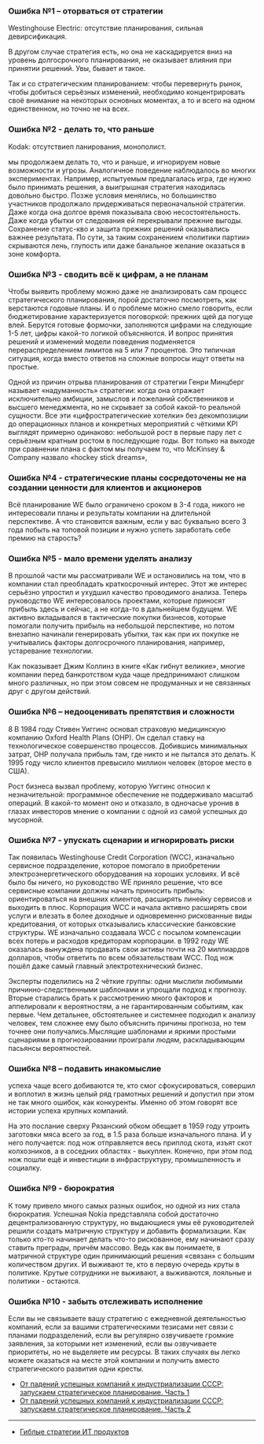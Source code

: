 ### Ошибка №1 – оторваться от стратегии

Westinghouse Electric: отсутствие планирования, сильная девирсификация.

В другом случае стратегия есть, но она не каскадируется вниз на уровень долгосрочного планирования, не оказывает влияния при принятии решений. Увы, бывает и такое.

Так и со стратегическим планированием: чтобы перевернуть рынок, чтобы добиться серьёзных изменений, необходимо концентрировать своё внимание на некоторых основных моментах, а то и всего на одном единственном, но точно не на всех.

### Ошибка №2 - делать то, что раньше

Kodak: отсутствиеп ланирования, монополист.

мы продолжаем делать то, что и раньше, и игнорируем новые возможности и угрозы. Аналогичное поведение наблюдалось во многих экспериментах. Например, испытуемым предлагалась игра, где нужно было принимать решения, а выигрышная стратегия находилась довольно быстро. Позже условия менялись, но большинство участников продолжало придерживаться первоначальной стратегии. Даже когда она долгое время показывала свою несостоятельность. Даже когда убытки от следования ей перекрывали прежние выгоды. Сохранение статус-кво и защита прежних решений оказывались важнее результата. По сути, за таким сохранением «политики партии» скрываются лень, глупость или даже банальное желание оказаться в зоне комфорта.

### Ошибка №3 - сводить всё к цифрам, а не планам

Чтобы выявить проблему можно даже не анализировать сам процесс стратегического планирования, порой достаточно посмотреть, как верстаются годовые планы. И о проблеме можно смело говорить, если бюджетирование характеризуется поговоркой: прежних щей да погуще влей. Берутся готовые формочки, заполняются цифрами на следующие 1-5 лет, цифры какой-то логикой объясняются. И вопрос принятия решений и изменений модели поведения подменяется перераспределением лимитов на 5 или 7 процентов. Это типичная ситуация, когда вместо ответов на сложные вопросы ищут ответы на простые.

Одной из причин отрыва планирования от стратегии Генри Минцберг называет «надуманность» стратегии: когда она отражает исключительно амбиции, замыслов и пожеланий собственников и высшего менеджмента, но не скрывает за собой какой-то реальной сущности. Все эти «цифростратегические хотелки» без декомпозиции до операционных планов и конкретных мероприятий с чёткими KPI выглядят примерно одинаково: небольшой рост в первые пару лет с серьёзным кратным ростом в последующие годы. Вот только на выходе при сравнении плана с фактом мы получаем то, что McKinsey & Company назвало «hockey stick dreams»,

### Ошибка №4 - стратегические планы сосредоточены не на создании ценности для клиентов и акционеров

Всё планирование WE было ограничено сроком в 3-4 года, никого не интересовали планы и результаты компании на длительной перспективе. А что становится важным, если у вас буквально всего 3 года побыть на топовой позиции и нужно успеть заработать себе премию на старость?

### Ошибка №5 - мало времени уделять анализу

В прошлой части мы рассматривали WE и остановились на том, что в компании стал преобладать краткосрочный интерес. Этот же интерес серьёзно упростил и ухудшил качество проводимого анализа. Теперь руководство WE интересовалось проектами, которые приносят прибыль здесь и сейчас, а не когда-то в дальнейшем будущем. WE активно вкладывался в тактические покупки бизнесов, которые помогали получить прибыль на небольшой перспективе, но потом внезапно начинали генерировать убытки, так как при их покупке не учитывались факторы долгосрочного планирования, например, устаревание технологии. 

Как показывает Джим Коллинз в книге «Как гибнут великие», многие компании перед банкротством куда чаще предпринимают слишком много различных, но при этом совсем не продуманных и не связанных друг с другом действий.

### Ошибка №6 – недооценивать препятствия и сложности

8 В 1984 году Стивен Уиггинс основал страховую медицинскую компанию Oxford Health Plans (OHP). Он сделал ставку на технологическое совершенство процессов. Добившись минимальных затрат, OHP получала прибыль там, где никто и не пытался это делать. К 1995 году число клиентов превысило миллион человек (второе место в США).

Рост бизнеса вызвал проблему, которую Уиггинс относил к незначительной: программное обеспечение не поддерживало масштаб операций. В какой-то момент оно и отказало, в одночасье уронив в глазах инвесторов мнение о компании с одной из самой успешных до мусорной.

### Ошибка №7 - упускать сценарии и игнорировать риски

Так появилась Westinghouse Credit Corporation (WCC), изначально сервисное подразделение, которое помогало в приобретении электроэнергетического оборудования на хороших условиях. И всё было бы ничего, но руководство WE приняло решение, что все сервисные компании должны начать приносить прибыль: ориентироваться на внешних клиентов, расширять линейку сервисов и выходить в плюс. Корпорация WCC и начала активно расширять свои услуги и влезать в более доходные и одновременно рискованные виды кредитования, от которых отказывались классические банковские структуры. WE изначально создавала WCC с посылом компенсации всех потерь и расходов кредиторам корпорации. в 1992 году WE оказалась вынуждена продавать свои активы почти на 20 миллиардов долларов, чтобы ответить по всем обязательствам WCC. Под нож пошёл даже самый главный электротехнический бизнес.

Эксперты поделились на 2 чёткие группы: одни мыслили любимыми причинно-следственными шаблонами и упрощали подход к прогнозу. Вторые старались брать к рассмотрению много факторов и аппелировали к вероятностям, а не гарантированным событиям, как первые. Чем детальнее, обстоятельнее и системнее подходил к анализу человек, тем сложнее ему было объяснить причины прогноза, но тем точнее они получались.Мыслящие шаблонами и яркими простыми сценариями в прогнозировании проиграли людям, раскладывающим пасьянсы вероятностей. 

### Ошибка №8 – подавить инакомыслие

успеха чаще всего добиваются те, кто смог сфокусироваться, совершил и воплотил в жизнь целый ряд грамотных решений и допустил при этом не так много ошибок, как конкуренты. Именно об этом говорят все истории успеха крупных компаний.

На это послание сверху Рязанский обком обещает в 1959 году утроить заготовки мяса всего за год, в 1.5 раза больше изначального плана. И у него получается: под нож отправляется весь приплод скота, изъят скот колхозников, а в соседних областях - выкуплен. Конечно, при этом под нож пошли ещё и инвестиции в инфраструктуру, промышленность и социалку.

### Ошибка №9 - бюрократия

К тому привело много самых разных ошибок, но одной из них стала бюрократия. Успешная Nokia представляла собой достаточно децентрализованную структуру, но выдающиеся умы её руководителей решили создать матричную структуру и добавить формализации. Как только кто-то начинает делать что-то рискованное, ему начинают сразу ставить преграды, причём массово. Ведь как вы понимаете, в матричной структуре один принимающий решения «связан» с большим количеством других. И выживают те, кто в первую очередь круты в политике. Крутые сотрудники не выживают, а выживаются, лояльные и политики - остаются.

### Ошибка №10 - забыть отслеживать исполнение

Если вы не связываете вашу стратегию с ежедневной деятельностью компаний, если за вашими стратегическими тезисами нет связи с планами подразделений, если вы регулярно озвучиваете громкие заявления, за которыми нет изменений, если вы озвучиваете приоритеты, но не выделяете им ресурсы. В таких случаях вы легко можете оказаться на месте этой компании и получить вместо стратегического развития одни кресты.

- [От падений успешных компаний к индустриализации СССР: запускаем стратегическое планирование. Часть 1](https://habr.com/ru/articles/788734/)
- [От падений успешных компаний к индустриализации СССР: запускаем стратегическое планирование. Часть 2](https://habr.com/ru/articles/788824/)

---

- [Гиблые стратегии ИТ продуктов](https://www.youtube.com/watch?v=XqroffKBi8w)